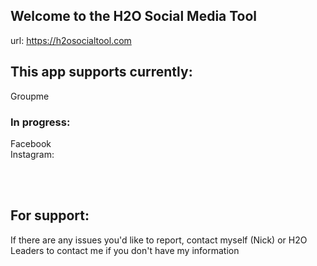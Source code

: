 ## Welcome to the H2O Social Media Tool
url: https://h2osocialtool.com
<br>
<h2>This app supports currently: </h2>
Groupme<br>
<h3>In progress: </h3>
Facebook <br>
Instagram:<br>


<br><br>
<h2>For support: </h2>
If there are any issues you'd like to report, contact myself (Nick) or H2O Leaders to contact me if you don't have my information

